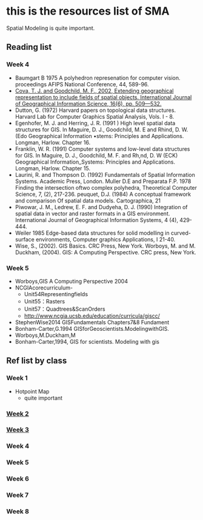 # this is the resources list of SMA
Spatial Modeling is quite important.
## Reading list
### Week 4
- Baumgart B 1975 A polyhedron represenation for computer vision. proceedings AFIPS National Conference, 44, 589-96.
- [Cova, T. J. and Goodchild, M. F., 2002, Extending geographical representation to include fields of spatial objects. International Journal of Geographical Information Science, 16(6), pp. 509—532.](https://discovered.ed.ac.uk/permalink/44UOE_INST/1viuo5v/cdi_crossref_primary_10_1080_13658810210137040) 
- Dutton, G. (1972) Harvard papers on topological data structures. Harvard Lab for Computer Graphics Spatial Analysis, Vols. I - 8. 
- Egenhofer, M. J. and Herring, J. R. (1991 ) High level spatial data structures for GIS. In Maguire, D. J., Goodchild, M. E and Rhind, D. W. (Edo Geographical Information •stems: Principles and Applications. Longman, Harlow. Chapter 16. 
- Franklin, W. R. (1991) Computer systems and low-level data structures for GIS. In Maguire, D. J., Goodchild, M. F. and Rh,nd, D. W (ECK) Geographical Information_Systems: Principles and Applications. Longman, Harlow. Chapter 15. 
- Laurini, R. and Thompson D. (1992) Fundamentals of Spatial Information Systems. Academic Press, London. Muller D.E and Preparata F.P. 1978 Finding the intersection oftwo complex polyhedra, Theoretical Computer Science, 7, (2), 217-236. peuquet, D.J. (1984) A conceptual framework and comparison Of spatial data models. Cartographica, 21 
- Piwowar, J. M., Ledrew, E. F. and Dudyeha, D. J. (1990) Integration of spatial data in vector and raster formats in a GIS environment. International Journal of Geographical Information Systems, 4 (4), 429-444. 
- Weiler 1985 Edge-based data structures for solid modelling in curved-surface environments, Computer graphics Applications, I 21-40. 
- Wise, S., (2002). GIS Basics. CRC Press, New York. Worboys, M. and M. Duckham, (2004). GIS: A Computing Perspective. CRC press, New York. 
### Week 5
- Worboys,GIS A Computing Perspective 2004
- NCGIAcorecurriculum-
  - Unit54Representingfields
  - Unit55：Rasters
  - Unit57：Quadtrees&ScanOrders
  - http://www.ncgia.ucsb.edu/education/curricula/giscc/
- StephenWise2014 GISFundamentals Chapters7&8 Fundament
- Bonham-Carter,G.1994 GISforGeoscientists.ModelingwithGIS.
- Worboys,M.Duckham,M
- Bonham-Carter,1994, GIS for scientists. Modeling with gis

## Ref list by class
### Week 1
- Hotpoint Map
  - quite important

### [Week 2](./week/2.md)
### [Week 3](./week/3.md)
### Week 4
### Week 5
### Week 6
### Week 7
### Week 8
